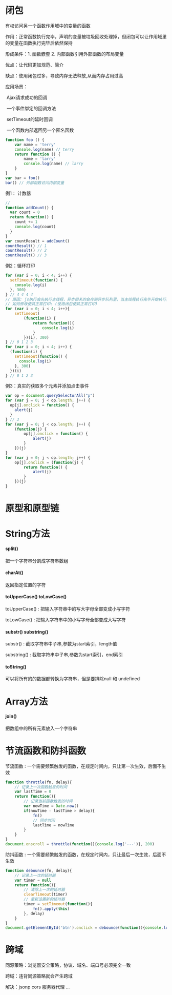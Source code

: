 # 闭包

有权访问另一个函数作用域中的变量的函数

作用：正常函数执行完毕，声明的变量被垃圾回收处理掉，但闭包可以让作用域里的变量在函数执行完毕后依然保持

形成条件：1. 函数嵌套  2. 内部函数引用外部函数的布局变量

优点：让代码更加规范、简介

缺点：使用闭包过多，导致内存无法释放,从而内存占用过高

应用场景：

​	Ajax请求成功的回调

​	一个事件绑定的回调方法

​	setTimeout的延时回调

​	一个函数内部返回另一个匿名函数

```javascript
function foo () {
    var name = 'terry'
    console.log(name) // terry
    return function () {
        name = 'larry'
        console.log(name) // larry
    }
}
var bar = foo()
bar() // 外部函数访问内部变量
```

例1： 计数器

```javascript
// 
function addCount() {
  var count = 0
  return function() {
    count += 1
    console.log(count)
  }
}
var countResult = addCount()
countResult() // 1
countResult() // 2
countResult() // 3
```

例2：循环打印

```javascript
for (var i = 0; i < 4; i++) {
  setTimeout(function() {
    console.log(i)
  }, 300)
} // 4 4 4 4
// 原因: js执行会先执行主线程，异步相关的会存到异步队列里，当主线程执行完毕开始执行异步队列
// 如何修改使其正常打印: (使用闭包使其正常打印)
for (var i = 0; i < 4; i++){
	setTimeout(
		(function(i) {
            return function(){
            	console.log(i) 
			}
		})(i), 300)
} // 0 1 2 3
for (var i = 0; i < 4; i++) {
  (function(i) {
    setTimeout(function() {
      console.log(i)
    }, 300)
  })(i)
} // 0 1 2 3
```

例3：真实的获取多个元素并添加点击事件

```javascript
var op = document.querySelectorAll("p")
for (var j = 0; j < op.length; j++) {
  op[j].onclick = function() {
    alert(j)
  }
} // 3
for (var j = 0; j < op.length; j++) {
	(function(j) {
  		op[j].onclick = function() {
    		alert(j)
  		}
	})(j)
}
for (var j = 0; j < op.length; j++) {
    op[j].onclick = (function(j) {
      	return function() {
        	alert(j)
		}
	})(j)
}
```

# 原型和原型链

# String方法

#### split()

把一个字符串分割成字符串数组

#### charAt()

返回指定位置的字符

#### toUpperCase()  toLowCase()

toUpperCase() : 把输入字符串中的写大字母全部变成小写字符

toLowCase() : 把输入字符串中的小写字母全部变成大写字符

#### substr()  substring()

substr() : 截取字符串中子串,参数为start索引，length值

substring() : 截取字符串中子串,参数为start索引，end索引

#### toString()

可以将所有的的数据都转换为字符串，但是要排除null 和 undefined

# Array方法

#### join()

把数组中的所有元素放入一个字符串

# 节流函数和防抖函数

节流函数 : 一个需要频繁触发的函数，在规定时间内，只让第一次生效，后面不生效

```javascript
function throttle(fn, delay){
    // 记录上一次函数触发的时间
    var lastTime = 0
    return function(){
        // 记录当前函数触发的时间
        var nowTime = Date.now()
        if(nowTime - lastTime > delay){
            fn()
            // 同步时间
            lastTime = nowTime
        }
    }
}
document.onscroll = throttle(function(){console.log('---')}, 200)
```

防抖函数 : 一个需要频繁触发的函数，在规定时间内，只让最后一次生效，后面不生效

```javascript
function debounce(fn, delay){
    // 记录上一次的延时器
    var timer = null
    return function(){
        // 清除上一次的延时器
    	clearTimeout(timer)
    	// 重新设置新的延时器
    	timer = setTimeout(function(){
        	fn().apply(this)
    	}, delay)
    }
}
document.getElementById('btn').onclick = debounce(function(){console.log('---')}, 1000)

```

# 跨域

同源策略：浏览器安全策略，协议、域名、端口号必须完全一致

跨域：违背同源策略就会产生跨域

解决：jsonp cors 服务器代理 ...
